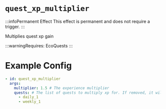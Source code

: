 # `quest_xp_multiplier`
:::infoPermanent Effect
This effect is permanent and does not require a trigger.
:::

Multiplies quest xp gain

:::warningRequires:
EcoQuests
:::

# Example Config
```yaml
- id: quest_xp_multiplier
  args:
    multiplier: 1.5 # The experience multiplier
    quests: # The list of quests to multiply xp for. If removed, it will multiply all quests.
      - daily_1
      - weekly_1 
```
